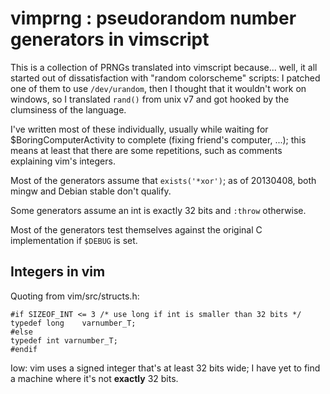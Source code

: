 vimprng : pseudorandom number generators in vimscript
=====================================================

This is a collection of PRNGs translated into vimscript because...
well, it all started out of dissatisfaction with "random colorscheme" scripts:
I patched one of them to use `/dev/urandom`, then I thought that it
wouldn't work on windows, so I translated `rand()` from unix v7
and got hooked by the clumsiness of the language.

I've written most of these individually, usually while waiting for
$BoringComputerActivity to complete (fixing friend's computer, ...);
this means at least that there are some repetitions, such as comments
explaining vim's integers.

Most of the generators assume that `exists('*xor')`; as of
20130408, both mingw and Debian stable don't qualify.

Some generators assume an int is exactly 32 bits and `:throw` otherwise.

Most of the generators test themselves against the original C
implementation if `$DEBUG` is set.


Integers in vim
---------------

Quoting from vim/src/structs.h:

	#if SIZEOF_INT <= 3	/* use long if int is smaller than 32 bits */
	typedef long	varnumber_T;
	#else
	typedef int	varnumber_T;
	#endif

Iow: vim uses a signed integer that's at least 32 bits wide;
I have yet to find a machine where it's not **exactly** 32 bits.

